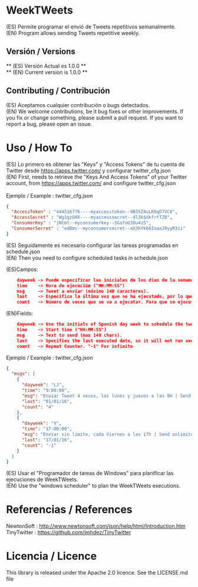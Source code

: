 WeekTWeets
==========

(ES) Permite programar el envió de Tweets repetitivos semanalmente.<br>
(EN) Program allows sending Tweets repetitive weekly.<br>

Versión / Versions
-------------------

** (ES) Versión Actual es 1.0.0 **<br>
** (EN) Current version is 1.0.0 **<br>


Contributing / Contribución
---------------------------

(ES) Aceptamos cualquier contribución o bugs detectados.<br>
(EN) We welcome contributions, be it bug fixes or other improvements. If you fix or change something, please submit a pull request. If you want to report a bug, please open an issue. <br>


Uso / How To
============


(ES) Lo primero es obtener las "Keys" y "Access Tokens" de tu cuenta de Twitter desde https://apps.twitter.com/ y configurar twitter_cfg.json<br>
(EN) First, needs to retrieve the "Keys And Access Tokens" of your Twitter account, from https://apps.twitter.com/ and configure twitter_cfg.json<br>
<br>
Ejemplo / Example : twitter_cfg.json

```Json
{
  "AccessToken" : "444516776----myaccesstoken--9B3SZ4uLK6qD7VC8",
  "AccessSecret" : "Wg1gzUHX----myaccesssecret--dl3k$dkfrtTZ0",
  "ConsumerKey" : "jNtmt--myconsumerkey--SGafoU30u4z5",
  "ConsumerSecret" : "edBmc--myconsumersecret--aX3hYk66IvaaJ0yyM3ii"
}
```

(ES) Seguidamente es necesario configurar las tareas programadas en schedule.json<br>
(EN) Then you need to configure scheduled tasks in schedule.json<br>


(ES)Campos:
```Json
    dayweek -> Puede especificar las iniciales de los días de la semana que se va a ejecutar "LMXJVSD".
    time    -> Hora de ejecución ("HH:MM:SS")
    msg     -> Tweet a enviar (máximo 140 caracteres).
    last    -> Especifica la última vez que se ha ejecutado, por lo que no se ejecutará más en esa fecha. (DD/MM/AA)
    count   -> Número de veces que se va a ejecutar. Para que se ejecute de forma indefinida hay que indicar "-1"
```   

(EN)Fields:
```Json
    dayweek -> Use the initials of Spanish day week to schedule the tweets "LMXJVSD".
    time    -> Start time ("HH:MM:SS")
    msg     -> Text to send (max 140 chars).
    last    -> Specifies the last executed date, so it will not run over on that date. (DD/MM/YY)
    count   -> Repeat Counter. "-1" For infinite
```   

Ejemplo / Example : twitter_cfg.json

```Json
{
  "msgs": [
    {
      "dayweek": "LJ",
      "time": "9:00:00",
      "msg": "Enviar Tweet 4 veces, los lunes y jueves a las 9H | Send Tweet 4 times, Monday and Thursday at 9 am",
      "last": "01/01/16",
      "count": "4"
    },
    {
      "dayweek": "V",
      "time": "17:00:00",
      "msg": "Enviar sin límite, cada Viernes a las 17h | Send unlimited , every Friday at 17h",
      "last": "17/01/16",
      "count": "-1"
    }
  ]
}

```

(ES) Usar el "Programador de tareas de Windows" para planificar las ejecuciones de WeekTWeets.<br>
(EN) Use the "windows scheduler" to plan the WeekTWeets executions.<br>

Referencias / References
========================

NewtonSoft  : http://www.newtonsoft.com/json/help/html/Introduction.htm <br>
TinyTwitter : https://github.com/jmhdez/TinyTwitter <br>
 

Licencia / Licence
==================

This library is released under the Apache 2.0 licence. See the LICENSE.md file